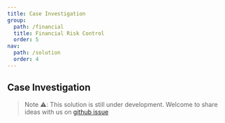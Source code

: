 ```yaml
---
title: Case Investigation
group:
  path: /financial
  title: Financial Risk Control
  order: 5
nav:
  path: /solution
  order: 4
---
```


## Case Investigation

> Note ⚠️: This solution is still under development. Welcome to share ideas with us on [github issue](https://github.com/antvis/Graphin/issues/211)

